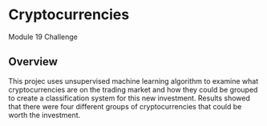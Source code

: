 # Cryptocurrencies
Module 19 Challenge
## Overview

This projec uses unsupervised machine learning algorithm to examine what cryptocurrencies are on the trading market and how they could be grouped to create a classification system for this new investment. Results showed that there were four different groups of cryptocurrencies that could be worth the investment. 
